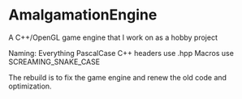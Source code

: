 # AmalgamationEngine
A C++/OpenGL game engine that I work on as a hobby project

Naming:
  Everything PascalCase
  C++ headers use .hpp
  Macros use SCREAMING_SNAKE_CASE
  
 
The rebuild is to fix the game engine and renew the old code and optimization.
